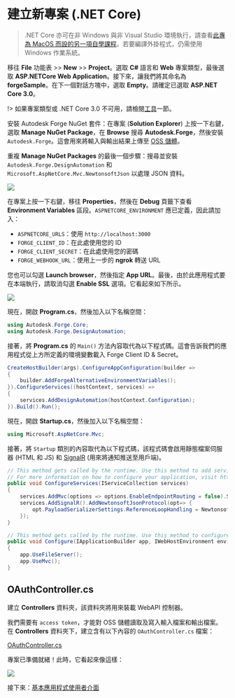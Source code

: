 # 建立新專案 (.NET Core)

> .NET Core 亦可在非 Windows 與非 Visual Studio 環境執行，請查看[此專為 MacOS 而設的另一項自學課程](https://github.com/augustogoncalves/dotnetcoreheroku)。若要編譯外掛程式，仍需使用 Windows 作業系統。

移往 **File** 功能表 >> **New** >> **Project**。選取 **C#** 語言和 **Web** 專案類型，最後選取 **ASP.NETCore Web Application**。接下來，讓我們將其命名為 **forgeSample**。在下一個對話方塊中，選取 **Empty**。請確定已選取 **ASP.NET Core 3.0**。

!> 如果專案類型或 .NET Core 3.0 不可用，請檢閱[工具](/zh-TW/environment/tools/netcore)一節。

安裝 Autodesk Forge NuGet 套件：在專案 (**Solution Explorer**) 上按一下右鍵，選取 **Manage NuGet Package**，在 **Browse** 搜尋 **Autodesk.Forge**，然後安裝 `Autodesk.Forge`。這會用來將輸入與輸出結果上傳至 [OSS 儲體](https://forge.autodesk.com/en/docs/data/v2/developers_guide/basics/)。

重複 **Manage NuGet Packages** 的最後一個步驟：搜尋並安裝 `Autodesk.Forge.DesignAutomation` 和 `Microsoft.AspNetCore.Mvc.NewtonsoftJson` 以處理 JSON 資料。 

![](_media/netcore/create_project.gif) 

在專案上按一下右鍵，移往 **Properties**，然後在 **Debug** 頁籤下查看 **Environment Variables** 區段。`ASPNETCORE_ENVIRONMENT` 應已定義，因此請加入：

- `ASPNETCORE_URLS`：使用 `http://localhost:3000`
- `FORGE_CLIENT_ID`：在此處使用您的 ID
- `FORGE_CLIENT_SECRET`：在此處使用您的密碼
- `FORGE_WEBHOOK_URL`：使用上一步的 **ngrok** 轉送 URL

您也可以勾選 **Launch browser**，然後指定 **App URL**。最後，由於此應用程式要在本端執行，請取消勾選 **Enable SSL** 選項。它看起來如下所示。

![](_media/netcore/env_vars_da.png) 


現在，開啟 **Program.cs**，然後加入以下名稱空間：

```csharp
using Autodesk.Forge.Core;
using Autodesk.Forge.DesignAutomation;
```

接著，將 **Program.cs** 的 `Main()` 方法內容取代為以下程式碼。這會告訴我們的應用程式從上方所定義的環境變數載入 Forge Client ID & Secret。

```csharp
CreateHostBuilder(args).ConfigureAppConfiguration(builder =>
{
    builder.AddForgeAlternativeEnvironmentVariables();
}).ConfigureServices((hostContext, services) =>
{
    services.AddDesignAutomation(hostContext.Configuration);
}).Build().Run();
```

現在，開啟 **Startup.cs**，然後加入以下名稱空間：

```csharp
using Microsoft.AspNetCore.Mvc;
```

接著，將 `Startup` 類別的內容取代為以下程式碼，該程式碼會啟用靜態檔案伺服器 (HTML 和 JS) 和 [SignalR](https://docs.microsoft.com/en-us/aspnet/core/signalr/introduction?view=aspnetcore-2.2) (用來將通知推送至用戶端)。

```csharp
// This method gets called by the runtime. Use this method to add services to the container.
// For more information on how to configure your application, visit https://go.microsoft.com/fwlink/?LinkID=398940
public void ConfigureServices(IServiceCollection services)
{
    services.AddMvc(options => options.EnableEndpointRouting = false).SetCompatibilityVersion(CompatibilityVersion.Version_3_0).AddNewtonsoftJson();
    services.AddSignalR().AddNewtonsoftJsonProtocol(opt=> {
        opt.PayloadSerializerSettings.ReferenceLoopHandling = Newtonsoft.Json.ReferenceLoopHandling.Ignore;
    });
}

// This method gets called by the runtime. Use this method to configure the HTTP request pipeline.
public void Configure(IApplicationBuilder app, IWebHostEnvironment env)
{
    app.UseFileServer();
    app.UseMvc();
}
```

## OAuthController.cs

建立 **Controllers** 資料夾，該資料夾將用來裝載 WebAPI 控制器。

我們需要有 `access token`，才能對 OSS 儲體讀取及寫入輸入檔案和輸出檔案。在 **Controllers** 資料夾下，建立含有以下內容的 `OAuthController.cs` 檔案：

[OAuthController.cs](_snippets/modifymodels/netcore/OAuthController.cs ':include :type=code csharp')

專案已準備就緒！此時，它看起來像這樣：

![](_media/designautomation/netcore/basefiles_step1.png) 

接下來：[基本應用程式使用者介面](/zh-TW/designautomation/html/)